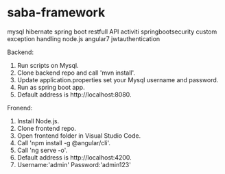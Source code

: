 # saba-framework
mysql
hibernate
spring boot
restfull API 
activiti 
springbootsecurity
custom exception handling
node.js
angular7 
jwtauthentication

Backend:
 1. Run scripts on Mysql.
 2. Clone backend repo and call 'mvn install'.
 3. Update application.properties set your Mysql username and password.
 4. Run as spring boot app.
 5. Default address is http://localhost:8080.

Fronend:
 1. Install Node.js.
 2. Clone frontend repo.
 3. Open frontend folder in Visual Studio Code.
 4. Call 'npm install -g @angular/cli'.
 5. Call 'ng serve -o'.
 6. Default address is http://localhost:4200.
 7. Username:'admin' Password:'admin123'
